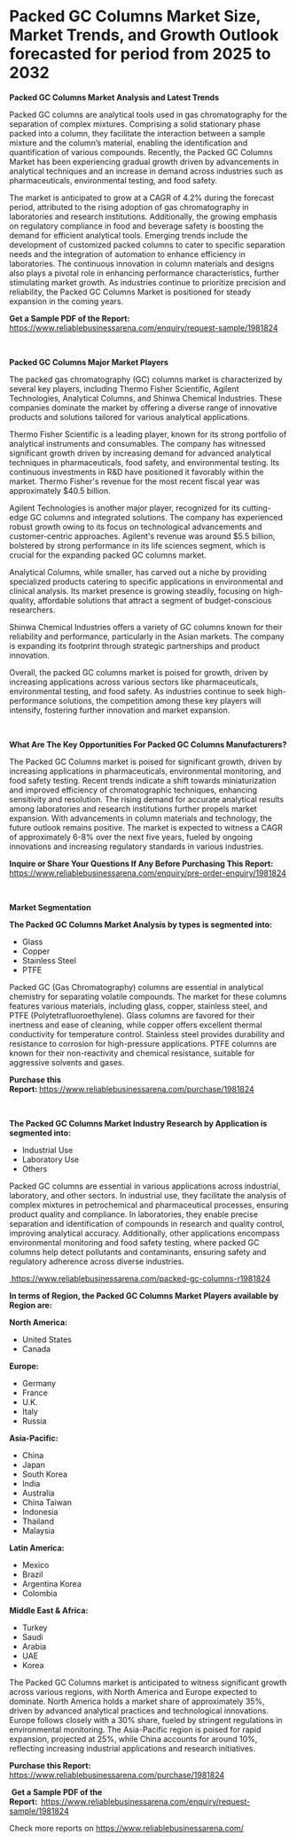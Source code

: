 <p><h1>Packed GC Columns Market Size, Market Trends, and Growth Outlook forecasted for period from 2025 to 2032</h1></p><p><strong>Packed GC Columns Market Analysis and Latest Trends</strong></p>
<p><p>Packed GC columns are analytical tools used in gas chromatography for the separation of complex mixtures. Comprising a solid stationary phase packed into a column, they facilitate the interaction between a sample mixture and the column’s material, enabling the identification and quantification of various compounds. Recently, the Packed GC Columns Market has been experiencing gradual growth driven by advancements in analytical techniques and an increase in demand across industries such as pharmaceuticals, environmental testing, and food safety.</p><p>The market is anticipated to grow at a CAGR of 4.2% during the forecast period, attributed to the rising adoption of gas chromatography in laboratories and research institutions. Additionally, the growing emphasis on regulatory compliance in food and beverage safety is boosting the demand for efficient analytical tools. Emerging trends include the development of customized packed columns to cater to specific separation needs and the integration of automation to enhance efficiency in laboratories. The continuous innovation in column materials and designs also plays a pivotal role in enhancing performance characteristics, further stimulating market growth. As industries continue to prioritize precision and reliability, the Packed GC Columns Market is positioned for steady expansion in the coming years.</p></p>
<p><strong>Get a Sample PDF of the Report:&nbsp;</strong> <a href="https://www.reliablebusinessarena.com/enquiry/request-sample/1981824?utm_campaign=2477&utm_medium=2&utm_source=Github&utm_content=ia&utm_term=20022025&utm_id=packed-gc-columns">https://www.reliablebusinessarena.com/enquiry/request-sample/1981824</a></p>
<p>&nbsp;</p>
<p><strong>Packed GC Columns Major Market Players</strong></p>
<p><p>The packed gas chromatography (GC) columns market is characterized by several key players, including Thermo Fisher Scientific, Agilent Technologies, Analytical Columns, and Shinwa Chemical Industries. These companies dominate the market by offering a diverse range of innovative products and solutions tailored for various analytical applications.</p><p>Thermo Fisher Scientific is a leading player, known for its strong portfolio of analytical instruments and consumables. The company has witnessed significant growth driven by increasing demand for advanced analytical techniques in pharmaceuticals, food safety, and environmental testing. Its continuous investments in R&D have positioned it favorably within the market. Thermo Fisher's revenue for the most recent fiscal year was approximately $40.5 billion.</p><p>Agilent Technologies is another major player, recognized for its cutting-edge GC columns and integrated solutions. The company has experienced robust growth owing to its focus on technological advancements and customer-centric approaches. Agilent's revenue was around $5.5 billion, bolstered by strong performance in its life sciences segment, which is crucial for the expanding packed GC columns market.</p><p>Analytical Columns, while smaller, has carved out a niche by providing specialized products catering to specific applications in environmental and clinical analysis. Its market presence is growing steadily, focusing on high-quality, affordable solutions that attract a segment of budget-conscious researchers.</p><p>Shinwa Chemical Industries offers a variety of GC columns known for their reliability and performance, particularly in the Asian markets. The company is expanding its footprint through strategic partnerships and product innovation.</p><p>Overall, the packed GC columns market is poised for growth, driven by increasing applications across various sectors like pharmaceuticals, environmental testing, and food safety. As industries continue to seek high-performance solutions, the competition among these key players will intensify, fostering further innovation and market expansion.</p></p>
<p>&nbsp;</p>
<p><strong>What Are The Key Opportunities For Packed GC Columns Manufacturers?</strong></p>
<p><p>The Packed GC Columns market is poised for significant growth, driven by increasing applications in pharmaceuticals, environmental monitoring, and food safety testing. Recent trends indicate a shift towards miniaturization and improved efficiency of chromatographic techniques, enhancing sensitivity and resolution. The rising demand for accurate analytical results among laboratories and research institutions further propels market expansion. With advancements in column materials and technology, the future outlook remains positive. The market is expected to witness a CAGR of approximately 6-8% over the next five years, fueled by ongoing innovations and increasing regulatory standards in various industries.</p></p>
<p><strong>Inquire or Share Your Questions If Any Before Purchasing This Report:</strong> <a href="https://www.reliablebusinessarena.com/enquiry/pre-order-enquiry/1981824?utm_campaign=2477&utm_medium=2&utm_source=Github&utm_content=ia&utm_term=20022025&utm_id=packed-gc-columns">https://www.reliablebusinessarena.com/enquiry/pre-order-enquiry/1981824</a></p>
<p>&nbsp;</p>
<p><strong>Market Segmentation</strong></p>
<p><strong>The Packed GC Columns Market Analysis by types is segmented into:</strong></p>
<p><ul><li>Glass</li><li>Copper</li><li>Stainless Steel</li><li>PTFE</li></ul></p>
<p><p>Packed GC (Gas Chromatography) columns are essential in analytical chemistry for separating volatile compounds. The market for these columns features various materials, including glass, copper, stainless steel, and PTFE (Polytetrafluoroethylene). Glass columns are favored for their inertness and ease of cleaning, while copper offers excellent thermal conductivity for temperature control. Stainless steel provides durability and resistance to corrosion for high-pressure applications. PTFE columns are known for their non-reactivity and chemical resistance, suitable for aggressive solvents and gases.</p></p>
<p><strong>Purchase this Report:&nbsp;</strong><a href="https://www.reliablebusinessarena.com/purchase/1981824?utm_campaign=2477&utm_medium=2&utm_source=Github&utm_content=ia&utm_term=20022025&utm_id=packed-gc-columns">https://www.reliablebusinessarena.com/purchase/1981824</a></p>
<p>&nbsp;</p>
<p><strong>The Packed GC Columns Market Industry Research by Application is segmented into:</strong></p>
<p><ul><li>Industrial Use</li><li>Laboratory Use</li><li>Others</li></ul></p>
<p><p>Packed GC columns are essential in various applications across industrial, laboratory, and other sectors. In industrial use, they facilitate the analysis of complex mixtures in petrochemical and pharmaceutical processes, ensuring product quality and compliance. In laboratories, they enable precise separation and identification of compounds in research and quality control, improving analytical accuracy. Additionally, other applications encompass environmental monitoring and food safety testing, where packed GC columns help detect pollutants and contaminants, ensuring safety and regulatory adherence across diverse industries.</p></p>
<p><a href="https://www.reliablebusinessarena.com/packed-gc-columns-r1981824?utm_campaign=2477&utm_medium=2&utm_source=Github&utm_content=ia&utm_term=20022025&utm_id=packed-gc-columns">&nbsp;https://www.reliablebusinessarena.com/packed-gc-columns-r1981824</a></p>
<p><strong>In terms of Region, the Packed GC Columns Market Players available by Region are:</strong></p>
<p>
    <p> <strong> North America: </strong>
        <ul>
            <li>United States</li>
            <li>Canada</li>
        </ul>
        </p> 
    <p> <strong> Europe: </strong>
        <ul>
            <li>Germany</li>
            <li>France</li>
            <li>U.K.</li>
            <li>Italy</li>
            <li>Russia</li>
        </ul>
        </p> 
    <p> <strong> Asia-Pacific: </strong>
        <ul>
            <li>China</li>
            <li>Japan</li>
            <li>South Korea</li>
            <li>India</li>
            <li>Australia</li>
            <li>China Taiwan</li>
            <li>Indonesia</li>
            <li>Thailand</li>
            <li>Malaysia</li>
        </ul>
        </p> 
    <p> <strong> Latin America: </strong>
        <ul>
            <li>Mexico</li>
            <li>Brazil</li>
            <li>Argentina Korea</li>
            <li>Colombia</li>
        </ul>
        </p> 
    <p> <strong> Middle East & Africa: </strong>
        <ul>
            <li>Turkey</li>
            <li>Saudi</li>
            <li>Arabia</li>
            <li>UAE</li>
            <li>Korea</li>
        </ul>
    </p>
    </p>
<p><p>The Packed GC Columns market is anticipated to witness significant growth across various regions, with North America and Europe expected to dominate. North America holds a market share of approximately 35%, driven by advanced analytical practices and technological innovations. Europe follows closely with a 30% share, fueled by stringent regulations in environmental monitoring. The Asia-Pacific region is poised for rapid expansion, projected at 25%, while China accounts for around 10%, reflecting increasing industrial applications and research initiatives.</p></p>
<p><strong>Purchase this Report: </strong><a href="https://www.reliablebusinessarena.com/purchase/1981824?utm_campaign=2477&utm_medium=2&utm_source=Github&utm_content=ia&utm_term=20022025&utm_id=packed-gc-columns">https://www.reliablebusinessarena.com/purchase/1981824</a></p>
<p>&nbsp;<strong>Get a Sample PDF of the Report:&nbsp;&nbsp;</strong><a href="https://www.reliablebusinessarena.com/enquiry/request-sample/1981824?utm_campaign=2477&utm_medium=2&utm_source=Github&utm_content=ia&utm_term=20022025&utm_id=packed-gc-columns">https://www.reliablebusinessarena.com/enquiry/request-sample/1981824</a></p>
<p><strong></strong></p>
<p>Check more reports on <a href="https://www.reliablebusinessarena.com/?utm_campaign=2477&utm_medium=2&utm_source=Github&utm_content=ia&utm_term=20022025&utm_id=packed-gc-columns">https://www.reliablebusinessarena.com/</a></p>